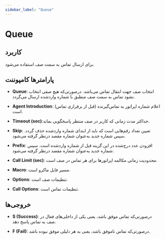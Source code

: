 ```yaml
---
sidebar_label: "Queue"
---
```




# Queue

## کاربرد

برای ارسال تماس به سمت صف استفاده می‌شود.


## پارامترها کامپوننت

- **Queue**: انتخاب صف جهت انتقال تماس می‌باشد. درصورتی‌‌که هیچ صفی انتخاب نشود تماس به سمت صف منطبق با شماره واردشده ارسال می‌‌گردد.

- **Agent Introduction**: اعلام شماره اپراتور به تماس‌‌گیرنده (قبل از برقراری تماس) است.

- **Timeout (sec)**:حداکثر مدت زمانی که کاربر در صف منتظر پاسخگویی بماند.

- **Skip**: تعیین تعداد رقم‌‌هایی است که باید از ابتدای شماره واردشده حذف گردد. سپس شماره جدید به‌عنوان شماره مقصد درنظر گرفته می‌شود.

- **Prefix**: افزودن عدد درج‌شده در این گزینه قبل از شماره واردشده است. سپس شماره جدید به‌‌عنوان شماره مقصد درنظر گرفته می‌شود.

- **Call Limit (sec)**: محدودیت زمانی مكالمه اپراتور‌‌ها برای هر تماس در صف است.

- **Macro**: مسیر فایل ماكرو است.

- **Options**: تنظیمات صف است.

- **Call Options**: تنظیمات تماس است.



## خروجی‌ها

- **S (Success)**: درصورتی‌‌که تماس موفق باشد، یعنی یكی از داخلی‌های فعال در صف به تماس پاسخ دهد.

- **F (Fail)**: درصورتی‌‌که تماس ناموفق باشد، یعنی به هر دلیلی موفق نبوده باشد.
